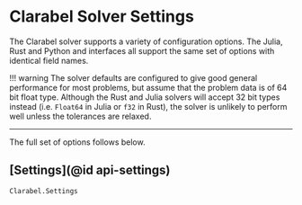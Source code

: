 # Clarabel Solver Settings


The Clarabel solver supports a variety of configuration options.   The Julia, Rust and Python
and interfaces all support the same set of options with identical field names.

!!! warning
    The solver defaults are configured to give good general performance for most problems, but 
    assume that the problem data is of 64 bit float type.   Although the Rust and Julia solvers 
    will accept 32 bit types instead (i.e. `Float64` in Julia or `f32` in Rust), the solver 
    is unlikely to perform well unless the tolerances are relaxed. 

---

The full set of options follows below.

## [Settings](@id api-settings)

```@docs
Clarabel.Settings
```



